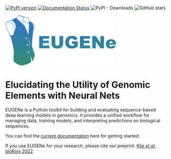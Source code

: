 [![PyPI version](https://badge.fury.io/py/eugene-tools.svg)](https://badge.fury.io/py/eugene-tools)
[![Documentation Status](https://readthedocs.org/projects/eugene-tools/badge/?version=latest)](https://eugene-tools.readthedocs.io/en/latest/?badge=latest)
![PyPI - Downloads](https://img.shields.io/pypi/dm/eugene-tools)
![GitHub stars](https://img.shields.io/github/stars/cartercompbio/EUGENe)

<img src="docs/_static/logos/eugene_logo.png" alt="EUGENe Logo" width=350>

# **E**lucidating the **U**tility of **G**enomic **E**lements with **Ne**ural Nets

EUGENe is a Python toolkit for building and evaluating sequence-based deep learning models in genomics. It provides a unified workflow for managing data, training models, and interpreting predictions on biological sequences.

You can find the [current documentation](https://eugene-tools.readthedocs.io/en/latest/index.html) here for getting started.

If you use EUGENe for your research, please cite our preprint: [Klie *et al.* bioRxiv 2022](https://www.biorxiv.org/content/10.1101/2022.10.24.513593v1)
